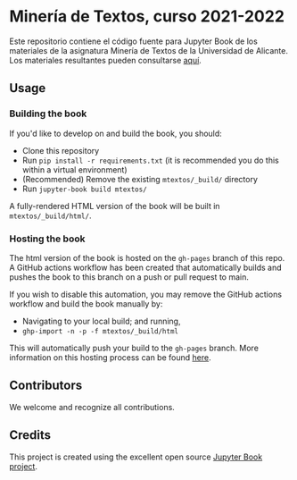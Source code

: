 # Minería de Textos, curso 2021-2022

Este repositorio contiene el código fuente para Jupyter Book de los materiales de la asignatura Minería de Textos de la Universidad de Alicante. Los materiales resultantes pueden consultarse [aquí](https://jaspock.github.io/mtextos).

## Usage

### Building the book

If you'd like to develop on and build the book, you should:

- Clone this repository
- Run `pip install -r requirements.txt` (it is recommended you do this within a virtual environment)
- (Recommended) Remove the existing `mtextos/_build/` directory
- Run `jupyter-book build mtextos/`

A fully-rendered HTML version of the book will be built in `mtextos/_build/html/`.

### Hosting the book

The html version of the book is hosted on the `gh-pages` branch of this repo. A GitHub actions workflow has been created that automatically builds and pushes the book to this branch on a push or pull request to main.

If you wish to disable this automation, you may remove the GitHub actions workflow and build the book manually by:

- Navigating to your local build; and running,
- `ghp-import -n -p -f mtextos/_build/html`

This will automatically push your build to the `gh-pages` branch. More information on this hosting process can be found [here](https://jupyterbook.org/publish/gh-pages.html#manually-host-your-book-with-github-pages).

## Contributors

We welcome and recognize all contributions.

## Credits

This project is created using the excellent open source [Jupyter Book project](https://jupyterbook.org/).
